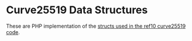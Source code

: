 # Curve25519 Data Structures

These are PHP implementation of
the [structs used in the ref10 curve25519 code](https://github.com/jedisct1/libsodium/blob/master/src/libsodium/include/sodium/private/curve25519_ref10.h).
